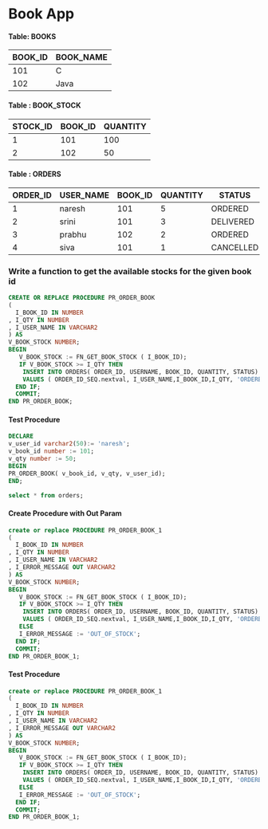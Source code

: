 # Book App

#### Table: BOOKS

| BOOK_ID | BOOK_NAME |
|---------|-----------|
| 101     | C         |
| 102     | Java      |


#### Table : BOOK_STOCK
| STOCK_ID | BOOK_ID | QUANTITY |
|----------|---------|----------|
| 1        | 101     | 100      |
| 2        | 102     | 50       |


#### Table : ORDERS
| ORDER_ID | USER_NAME | BOOK_ID | QUANTITY | STATUS    |
|----------|-----------|---------|----------|-----------|
| 1        | naresh    | 101     | 5        | ORDERED   |
| 2        | srini     | 101     | 3        | DELIVERED |
| 3        | prabhu    | 102     | 2        | ORDERED   |
| 4        | siva      | 101     | 1        | CANCELLED |


### Write a function to get the available stocks for the given book id

```sql
CREATE OR REPLACE PROCEDURE PR_ORDER_BOOK 
(
  I_BOOK_ID IN NUMBER 
, I_QTY IN NUMBER 
, I_USER_NAME IN VARCHAR2 
) AS 
V_BOOK_STOCK NUMBER;
BEGIN
   V_BOOK_STOCK := FN_GET_BOOK_STOCK ( I_BOOK_ID);
   IF V_BOOK_STOCK >= I_QTY THEN
    INSERT INTO ORDERS( ORDER_ID, USERNAME, BOOK_ID, QUANTITY, STATUS)
    VALUES ( ORDER_ID_SEQ.nextval, I_USER_NAME,I_BOOK_ID,I_QTY, 'ORDERED');
  END IF;
  COMMIT;
END PR_ORDER_BOOK;
```

#### Test Procedure
```sql
DECLARE
v_user_id varchar2(50):= 'naresh';
v_book_id number := 101;
v_qty number := 50;
BEGIN
PR_ORDER_BOOK( v_book_id, v_qty, v_user_id);
END;

select * from orders;
```

#### Create Procedure with Out Param
```sql
create or replace PROCEDURE PR_ORDER_BOOK_1
(
  I_BOOK_ID IN NUMBER 
, I_QTY IN NUMBER 
, I_USER_NAME IN VARCHAR2 
, I_ERROR_MESSAGE OUT VARCHAR2
) AS 
V_BOOK_STOCK NUMBER;
BEGIN
   V_BOOK_STOCK := FN_GET_BOOK_STOCK ( I_BOOK_ID);
   IF V_BOOK_STOCK >= I_QTY THEN
    INSERT INTO ORDERS( ORDER_ID, USERNAME, BOOK_ID, QUANTITY, STATUS)
    VALUES ( ORDER_ID_SEQ.nextval, I_USER_NAME,I_BOOK_ID,I_QTY, 'ORDERED');    
   ELSE
   I_ERROR_MESSAGE := 'OUT_OF_STOCK';
  END IF;
  COMMIT;
END PR_ORDER_BOOK_1;
```

#### Test Procedure
```sql
create or replace PROCEDURE PR_ORDER_BOOK_1
(
  I_BOOK_ID IN NUMBER 
, I_QTY IN NUMBER 
, I_USER_NAME IN VARCHAR2 
, I_ERROR_MESSAGE OUT VARCHAR2
) AS 
V_BOOK_STOCK NUMBER;
BEGIN
   V_BOOK_STOCK := FN_GET_BOOK_STOCK ( I_BOOK_ID);
   IF V_BOOK_STOCK >= I_QTY THEN
    INSERT INTO ORDERS( ORDER_ID, USERNAME, BOOK_ID, QUANTITY, STATUS)
    VALUES ( ORDER_ID_SEQ.nextval, I_USER_NAME,I_BOOK_ID,I_QTY, 'ORDERED');    
   ELSE
   I_ERROR_MESSAGE := 'OUT_OF_STOCK';
  END IF;
  COMMIT;
END PR_ORDER_BOOK_1;
```
